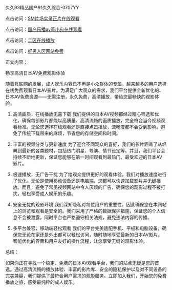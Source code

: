 久久93精品国产91久久综合-0707YY

点击访问：<a href="https://gda-c7m.pages.dev/">SM片场实录正片在线观看</a>

点击访问：<a href="https://tfda.pages.dev/">国产乐播av董小宛在线观看</a>

点击访问：<a href="https://bsdf-5f5.pages.dev/">二区在线播放</a>

点击访问：<a href="https://cfad.pages.dev/">好男人区网站免费</a>

正文内容：

畅享高清日本AV免费观影体验

随着互联网的发展，成人娱乐内容已不再是小众群体的专属。越来越多的用户选择在线免费观看日本AV影片。为满足广大观众的需求，我们平台提供全新优化的、日本AV免费资源——无需注册，永久免费，高清播放，带给您最畅快的观影体验。

1. 高清画质，在线播放无需下载
我们提供的日本AV视频都经过精心筛选和优化，确保每部影片都能以高质量、高清流畅的画质播放，完全符合当今视频观看标准。无论您选择在线观看还是直接点击播放，流畅度都不会受到影响。避免了传统下载带来的麻烦，节省您的存储空间和时间。

2. 丰富的视频分类与更新速度
为了迎合不同观众的喜好，我们的影片涵盖了从经典到最新的各类题材，包括热门明星、导演、情节设定等。并且，我们平台会持续不断地更新，保证您能够在第一时间观看到最热门、最受欢迎的日本AV影片。

3. 极速播放，无广告干扰
为了给观众提供更好的观看体验，我们对播放速度进行了优化。无论是使用移动设备还是电脑端，您都可以快速加载影片并无缝播放。而且，避免了常见视频网站中令人厌烦的广告，确保您的观影过程不被打扰，轻松享受成人娱乐的乐趣。

4. 安全无忧的观影环境
我们深知隐私对每位用户的重要性，因此确保您在本网站上的浏览和观看是安全的。我们采用了严格的数据保护措施，保证您的个人信息不会被泄露，同时平台也严格遵守相关法规，避免违法内容的传播。

5. 多平台兼容，移动端轻松观看
我们的平台完美适配手机、平板和电脑设备，确保您无论在家还是外出都可以轻松访问，随时随地享受最新的日本AV影片。智能优化的界面和用户友好的操作流程，让您享受无缝的观影体验。

总结：

如果你正在寻找一个稳定、免费的日本AV观看平台，我们的站点无疑是您的首选。通过高清流畅的播放体验、丰富的影片库、安全的隐私保护以及对不同设备的完美兼容，我们提供了最符合用户需求的观影服务。立即加入我们，开始您的免费播放之旅，感受最纯粹的成人娱乐。

<span style="display:none;">[Canonical link]( https://github.com/na20250707/na11 ）</span>
